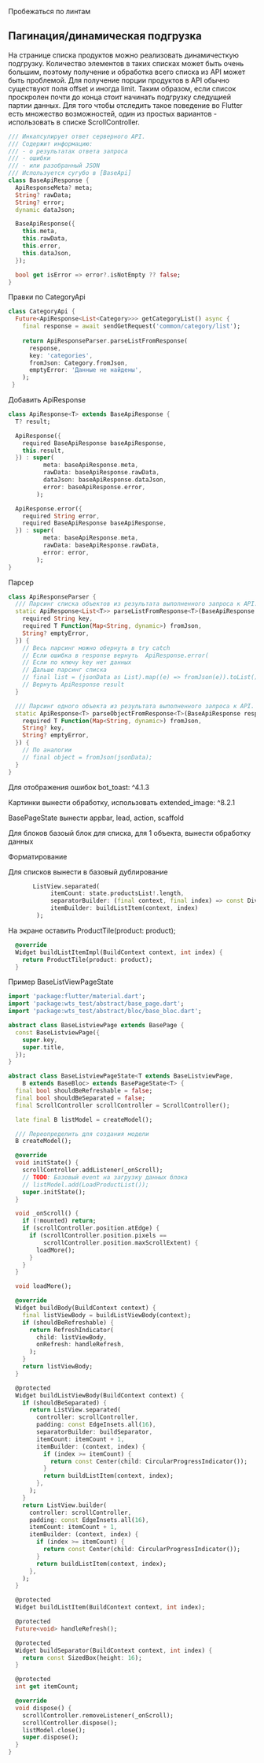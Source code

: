 Пробежаться по линтам

## Пагинация/динамическая подгрузка

На странице списка продуктов можно реализовать динамичесткую подгрузку. Количество элементов в таких списках может быть очень большим, поэтому получение и обработка всего списка из API может быть проблемой. Для получение порции продуктов в API обычно существуют поля offset и иногда limit.
Таким образом, если список проскролен почти до конца стоит начинать подгрузку следущией партии данных. Для того чтобы отследить такое поведение во Flutter есть множество возможностей, один из простых вариантов - использовать в списке ScrollController.

```dart
/// Инкапсулирует ответ серверного API.
/// Содержит информацию:
/// - о результатах ответа запроса
/// - ошибки
/// - или разобранный JSON
/// Используется сугубо в [BaseApi]
class BaseApiResponse {
  ApiResponseMeta? meta;
  String? rawData;
  String? error;
  dynamic dataJson;

  BaseApiResponse({
    this.meta,
    this.rawData,
    this.error,
    this.dataJson,
  });

  bool get isError => error?.isNotEmpty ?? false;
}
```


Правки по CategoryApi
```dart
class CategoryApi {
  Future<ApiResponse<List<Category>>> getCategoryList() async {
    final response = await sendGetRequest('common/category/list');
    
    return ApiResponseParser.parseListFromResponse(
      response,
      key: 'categories',
      fromJson: Category.fromJson,
      emptyError: 'Данные не найдены',
    );
 }
```

Добавить ApiResponse
```dart
class ApiResponse<T> extends BaseApiResponse {
  T? result;

  ApiResponse({
    required BaseApiResponse baseApiResponse,
    this.result,
  }) : super(
          meta: baseApiResponse.meta,
          rawData: baseApiResponse.rawData,
          dataJson: baseApiResponse.dataJson,
          error: baseApiResponse.error,
        );

  ApiResponse.error({
    required String error,
    required BaseApiResponse baseApiResponse,
  }) : super(
          meta: baseApiResponse.meta,
          rawData: baseApiResponse.rawData,
          error: error,
        );
}
```

Парсер
```dart
class ApiResponseParser {
  /// Парсинг списка объектов из результата выполненного запроса к API.
  static ApiResponse<List<T>> parseListFromResponse<T>(BaseApiResponse response, {
    required String key,
    required T Function(Map<String, dynamic>) fromJson,
    String? emptyError,
  }) {
    // Весь парсинг можно обернуть в try catch
    // Если ошибка в response вернуть  ApiResponse.error(
    // Если по ключу key нет данных
    // Дальше парсинг списка
    // final list = (jsonData as List).map((e) => fromJson(e)).toList();
    // Вернуть ApiResponse result
  }

  /// Парсинг одного объекта из результата выполненного запроса к API.
  static ApiResponse<T> parseObjectFromResponse<T>(BaseApiResponse response, {
    required T Function(Map<String, dynamic>) fromJson,
    String? key,
    String? emptyError,
  }) {
    // По аналогии
    // final object = fromJson(jsonData);
  }
}
```

Для отображения ошибок bot_toast: ^4.1.3

Картинки вынести обработку, использовать extended_image: ^8.2.1

BasePageState вынести appbar, lead, action, scaffold

Для блоков базоый блок для списка, для 1 объекта, вынести обработку данных

Форматирование

Для списков вынести в базовый дублирование 
```dart
       ListView.separated(
            itemCount: state.productsList!.length,
            separatorBuilder: (final context, final index) => const Divider(),
            itemBuilder: buildListItem(context, index)
        );
```

На экране оставить ProductTile(product: product);

```dart
  @override
  Widget buildListItemImpl(BuildContext context, int index) {
    return ProductTile(product: product);
  }
  ```


Пример BaseListViewPageState
```dart
import 'package:flutter/material.dart';
import 'package:wts_test/abstract/base_page.dart';
import 'package:wts_test/abstract/bloc/base_bloc.dart';

abstract class BaseListviewPage extends BasePage {
  const BaseListviewPage({
    super.key,
    super.title,
  });
}

abstract class BaseListviewPageState<T extends BaseListviewPage,
    B extends BaseBloc> extends BasePageState<T> {
  final bool shouldBeRefreshable = false;
  final bool shouldBeSeparated = false;
  final ScrollController scrollController = ScrollController();

  late final B listModel = createModel();

  /// Переопределить для создания модели
  B createModel();

  @override
  void initState() {
    scrollController.addListener(_onScroll);
    // TODO: Базовый event на загрузку данных блока
    // listModel.add(LoadProductList());
    super.initState();
  }

  void _onScroll() {
    if (!mounted) return;
    if (scrollController.position.atEdge) {
      if (scrollController.position.pixels ==
          scrollController.position.maxScrollExtent) {
        loadMore();
      }
    }
  }

  void loadMore();

  @override
  Widget buildBody(BuildContext context) {
    final listViewBody = buildListViewBody(context);
    if (shouldBeRefreshable) {
      return RefreshIndicator(
        child: listViewBody,
        onRefresh: handleRefresh,
      );
    }
    return listViewBody;
  }

  @protected
  Widget buildListViewBody(BuildContext context) {
    if (shouldBeSeparated) {
      return ListView.separated(
        controller: scrollController,
        padding: const EdgeInsets.all(16),
        separatorBuilder: buildSeparator,
        itemCount: itemCount + 1,
        itemBuilder: (context, index) {
          if (index >= itemCount) {
            return const Center(child: CircularProgressIndicator());
          }
          return buildListItem(context, index);
        },
      );
    }
    return ListView.builder(
      controller: scrollController,
      padding: const EdgeInsets.all(16),
      itemCount: itemCount + 1,
      itemBuilder: (context, index) {
        if (index >= itemCount) {
          return const Center(child: CircularProgressIndicator());
        }
        return buildListItem(context, index);
      },
    );
  }

  @protected
  Widget buildListItem(BuildContext context, int index);

  @protected
  Future<void> handleRefresh();

  @protected
  Widget buildSeparator(BuildContext context, int index) {
    return const SizedBox(height: 16);
  }

  @protected
  int get itemCount;

  @override
  void dispose() {
    scrollController.removeListener(_onScroll);
    scrollController.dispose();
    listModel.close();
    super.dispose();
  }
}

```
